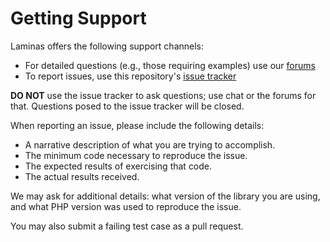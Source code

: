 # Getting Support

Laminas offers the following support channels:

- For detailed questions (e.g., those requiring examples) use our
  [forums](https://discourse.laminas.dev/c/questions)
- To report issues, use this repository's
  [issue tracker](https://github.com/laminas/laminas-zendframework-bridge/issues/new)

**DO NOT** use the issue tracker to ask questions; use chat or the forums for
that. Questions posed to the issue tracker will be closed.

When reporting an issue, please include the following details:

- A narrative description of what you are trying to accomplish.
- The minimum code necessary to reproduce the issue.
- The expected results of exercising that code.
- The actual results received.

We may ask for additional details: what version of the library you are using,
and what PHP version was used to reproduce the issue.

You may also submit a failing test case as a pull request.
